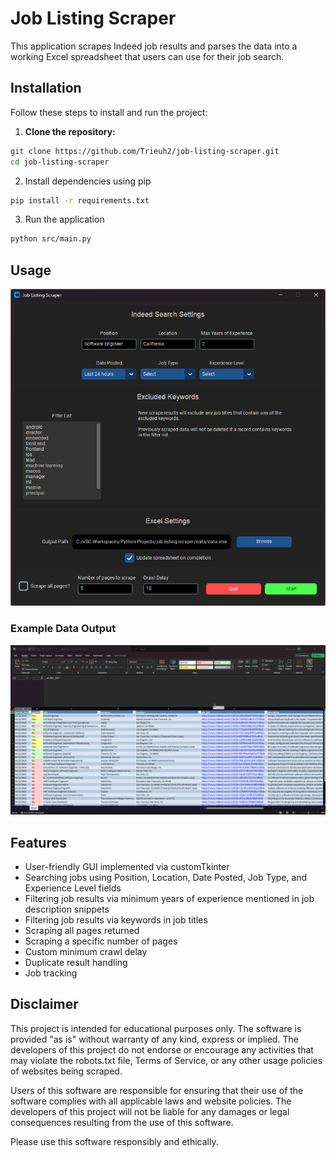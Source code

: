 # Job Listing Scraper

This application scrapes Indeed job results and parses the data into a working Excel spreadsheet that users can use for their job search.

## Installation

Follow these steps to install and run the project:
1. **Clone the repository:**
```bash
git clone https://github.com/Trieuh2/job-listing-scraper.git
cd job-listing-scraper
```

2. Install dependencies using pip
```bash
pip install -r requirements.txt
```

3. Run the application
```bash
python src/main.py
```

## Usage

![Screenshot of scraper GUI](./screenshots/gui.png)

### Example Data Output

![Screenshot of Excel spreadsheet output](./screenshots/data_output.png)

## Features

- User-friendly GUI implemented via customTkinter
- Searching jobs using Position, Location, Date Posted, Job Type, and Experience Level fields
- Filtering job results via minimum years of experience mentioned in job description snippets
- Filtering job results via keywords in job titles
- Scraping all pages returned
- Scraping a specific number of pages
- Custom minimum crawl delay
- Duplicate result handling
- Job tracking

## Disclaimer

This project is intended for educational purposes only. The software is provided "as is" without warranty of any kind, express or implied. The developers of this project do not endorse or encourage any activities that may violate the robots.txt file, Terms of Service, or any other usage policies of websites being scraped.

Users of this software are responsible for ensuring that their use of the software complies with all applicable laws and website policies. The developers of this project will not be liable for any damages or legal consequences resulting from the use of this software.

Please use this software responsibly and ethically.
